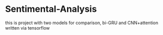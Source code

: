 # Sentimental-Analysis
this is project with two models for comparison, bi-GRU and CNN+attention written via tensorflow 

